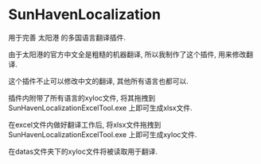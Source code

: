 # SunHavenLocalization

用于完善 太阳港 的多国语言翻译插件.

由于太阳港的官方中文全是粗糙的机器翻译, 所以我制作了这个插件, 用来修改翻译.

这个插件不止可以修改中文的翻译, 其他所有语言也都可以.

插件内附带了所有语言的xyloc文件, 将其拖拽到 SunHavenLocalizationExcelTool.exe 上即可生成xlsx文件.

在excel文件内做好翻译工作后, 将xlsx文件拖拽到 SunHavenLocalizationExcelTool.exe 上即可生成xyloc文件.

在datas文件夹下的xyloc文件将被读取用于翻译.